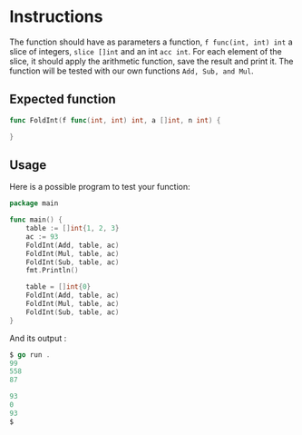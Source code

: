 # Instructions

The function should have as parameters a function, `f func(int, int) int` a slice of integers, `slice []int` and an int `acc int`. For each element of the slice, it should apply the arithmetic function, save the result and print it. The function will be tested with our own functions `Add, Sub, and Mul`.
## Expected function
```go
func FoldInt(f func(int, int) int, a []int, n int) {

}
```
## Usage

Here is a possible program to test your function:
```go
package main

func main() {
	table := []int{1, 2, 3}
	ac := 93
	FoldInt(Add, table, ac)
	FoldInt(Mul, table, ac)
	FoldInt(Sub, table, ac)
	fmt.Println()

	table = []int{0}
	FoldInt(Add, table, ac)
	FoldInt(Mul, table, ac)
	FoldInt(Sub, table, ac)
}
```
And its output :
```go
$ go run .
99
558
87

93
0
93
$
```
